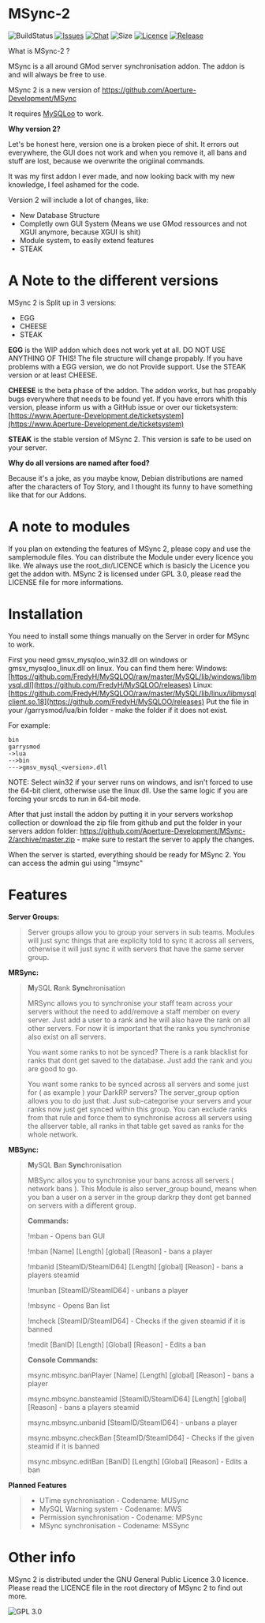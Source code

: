 # MSync-2

![BuildStatus](https://tcci.aperture-development.de/app/rest/builds/buildType:(id:MSync2_BuildTestPublish)/statusIcon.svg)
[![Issues](https://img.shields.io/github/issues-raw/Aperture-Development/MSync-2.svg)](https://github.com/Aperture-Development/MSync-2/issues)
[![Chat](https://img.shields.io/discord/272563407209889792.svg?label=&logo=discord&logoColor=ffffff&color=7389D8&labelColor=6A7EC2)](https://discord.gg/JpDPa6w)
![Size](https://img.shields.io/github/repo-size/Aperture-Development/MSync-2.svg)
[![Licence](https://img.shields.io/github/license/Aperture-Development/MSync-2)](https://github.com/Aperture-Development/MSync-2/blob/master/LICENSE)
[![Release](https://img.shields.io/github/release/Aperture-Development/MSync-2.svg)](https://github.com/Aperture-Development/MSync-2/releases)

What is MSync-2 ?

MSync is a all around GMod server synchronisation addon. The addon is and will always be free to use. 

MSync 2 is a new version of https://github.com/Aperture-Development/MSync

It requires [MySQLoo](https://github.com/FredyH/MySQLOO) to work.

**Why version 2?**

Let's be honest here, version one is a broken piece of shit. It errors out everywhere, the GUI does not work and when you remove it, all bans and stuff are lost, because we overwrite the origiinal commands.

It was my first addon I ever made, and now looking back with my new knowledge, I feel ashamed for the code.

Version 2 will include a lot of changes, like:
- New Database Structure
- Completly own GUI System (Means we use GMod ressources and not XGUI anymore, because XGUI is shit)
- Module system, to easily extend features
- STEAK


# A Note to the different versions

MSync 2 is Split up in 3 versions:
- EGG
- CHEESE
- STEAK

**EGG** is the WIP addon which does not work yet at all. DO NOT USE ANYTHING OF THIS! The file structure will change propably. If you have problems with a EGG version, we do not Provide support. Use the STEAK version or at least CHEESE.

**CHEESE** is the beta phase of the addon. The addon works, but has propably bugs everywhere that needs to be found yet. If you have errors whith this version, please inform us with a GitHub issue or over our ticketsystem: [https://www.Aperture-Development.de/ticketsystem](https://www.Aperture-Development.de/ticketsystem)

**STEAK** is the stable version of MSync 2. This version is safe to be used on your server.

**Why do all versions are named after food?**

Because it's a joke, as you maybe know, Debian distributions are named after the characters of Toy Story, and I thought its funny to have something like that for our Addons.

# A note to modules

If you plan on extending the features of MSync 2, please copy and use the samplemodule files. You can distribute the Module under every licence you like. We always use the root_dir/LICENCE which is basicly the Licence you get the addon with. MSync 2 is licensed under GPL 3.0, please read the LICENSE file for more informations.

# Installation

You need to install some things manually on the Server in order for MSync to work. 

First you need gmsv_mysqloo_win32.dll on windows or gmsv_mysqloo_linux.dll on linux. You can find them here:
Windows: [https://github.com/FredyH/MySQLOO/raw/master/MySQL/lib/windows/libmysql.dll](https://github.com/FredyH/MySQLOO/releases)
Linux: [https://github.com/FredyH/MySQLOO/raw/master/MySQL/lib/linux/libmysqlclient.so.18](https://github.com/FredyH/MySQLOO/releases)
Put the file in your /garrysmod/lua/bin folder - make the folder if it does not exist. 

For example: 
```
bin
garrysmod
->lua
-->bin
--->gmsv_mysql_<version>.dll
```

NOTE: 
Select win32 if your server runs on windows, and isn't forced to use the 64-bit client, otherwise use the linux dll. Use the same logic if you are forcing your srcds to run in 64-bit mode. 




After that just install the addon by putting it in your servers workshop collection or download the zip file from github and put the folder in your servers addon folder: 
https://github.com/Aperture-Development/MSync-2/archive/master.zip - make sure to restart the server to apply the changes. 

When the server is started, everything should be ready for MSync 2. You can access the admin gui using "!msync"

# Features

**Server Groups:**

>Server groups allow you to group your servers in sub teams. Modules will just sync things that are explicity told to sync it across all servers, otherwise it will just sync it with servers that have the same server group.


**MRSync:**

>**M**ySQL **R**ank **Sync**hronisation
>
>MRSync allows you to synchronise your staff team across your servers without the need to add/remove a staff member on every server. Just add a user to a rank and he will also have the rank on all other servers. For now it is important that the ranks you synchronise also exist on all servers.
>
>You want some ranks to not be synced?
There is a rank blacklist for ranks that dont get saved to the database. Just add the rank and you are good to go.
>
>You want some ranks to be synced across all servers and some just for ( as example ) your DarkRP servers?
The server_group option allows you to do just that. Just sub-categorise your servers and your ranks now just get synced within this group. You can exclude ranks from that rule and force them to synchronise across all servers using the allserver table, all ranks in that table get saved as ranks for the whole network.


**MBSync:**

>**M**ySQL **B**an **Sync**hronisation
>
>MBSync allos you to synchronise your bans across all servers ( network bans ). This Module is also server_group bound, means when you ban a user on a server in the group darkrp they dont get banned on servers with a different group.
>
>**Commands:**
>
>!mban - Opens ban GUI 
>
>!mban [Name] [Length] [global] [Reason] - bans a player
>
>!mbanid [SteamID/SteamID64] [Length] [global] [Reason] - bans a players steamid
>
>!munban [SteamID/SteamID64] - unbans a player
>
>!mbsync - Opens Ban list
>
>!mcheck [SteamID/SteamID64] - Checks if the given steamid if it is banned
>
>!medit [BanID] [Length] [Global] [Reason] - Edits a ban
> 
>
>**Console Commands:**
>
>msync.mbsync.banPlayer [Name] [Length] [global] [Reason] - bans a player
>
>msync.mbsync.bansteamid [SteamID/SteamID64] [Length] [global] [Reason] - bans a players steamid
>
>msync.mbsync.unbanid [SteamID/SteamID64] - unbans a player
>
>msync.mbsync.checkBan [SteamID/SteamID64] - Checks if the given steamid if it is banned
>
>msync.mbsync.editBan [BanID] [Length] [Global] [Reason] - Edits a ban


**Planned Features**

>- UTime synchronisation - Codename: MUSync
>- MySQL Warning system - Codename: MWS
>- Permission synchronisation - Codename: MPSync
>- MSync synchronisation - Codename: MSSync



# Other info

MSync 2 is distributed under the GNU General Public Licence 3.0 licence. Please read the LICENCE file in the root directory of MSync 2 to find out more.

![GPL 3.0](https://www.gnu.org/graphics/gplv3-127x51.png)
